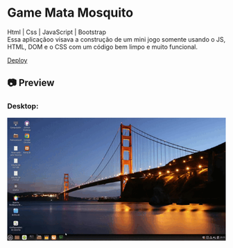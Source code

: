 # Game Mata Mosquito

<p>
Html | Css | JavaScript | Bootstrap<br>
Essa aplicaçãoo visava a construção de um mini jogo somente usando o JS, HTML, DOM e o CSS com um código bem limpo e muito funcional.
</p>

[Deploy](https://game-mata-mosquito-89g2f9aj0-lucasfpds.vercel.app/)<br>


<h2>📷 Preview</h2>
<h3>Desktop:</h3>
<img src="./cinnamon-20210408-12.gif">

